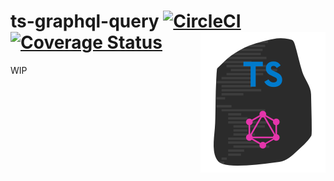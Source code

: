 # ts-graphql-query [![CircleCI](https://circleci.com/gh/ts-graphql/rosetta.svg?style=svg)](https://circleci.com/gh/ts-grpahql/rosetta) [![Coverage Status](https://coveralls.io/repos/github/typed-graphql/ts-graphql-query/badge.svg?branch=master)](https://coveralls.io/github/typed-graphql/ts-graphql-query?branch=master) <img src="https://raw.githubusercontent.com/ts-graphql/rosetta/master/logo.png" width="200" height="225" align="right" alt="ts-graphql/rosetta logo">

WIP
